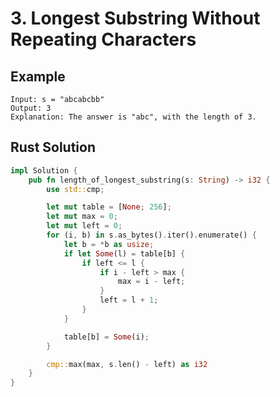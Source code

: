 <script setup>
import P3 from '../../src/components/P3.vue'
</script>

# 3. Longest Substring Without Repeating Characters

## Example

```
Input: s = "abcabcbb"
Output: 3
Explanation: The answer is "abc", with the length of 3.
```

<P3 />

## Rust Solution

```rust
impl Solution {
    pub fn length_of_longest_substring(s: String) -> i32 {
        use std::cmp;

        let mut table = [None; 256];
        let mut max = 0;
        let mut left = 0;
        for (i, b) in s.as_bytes().iter().enumerate() {
            let b = *b as usize;
            if let Some(l) = table[b] {
                if left <= l {
                    if i - left > max {
                        max = i - left;
                    }
                    left = l + 1;
                }
            }

            table[b] = Some(i);
        }

        cmp::max(max, s.len() - left) as i32
    }
}
```
